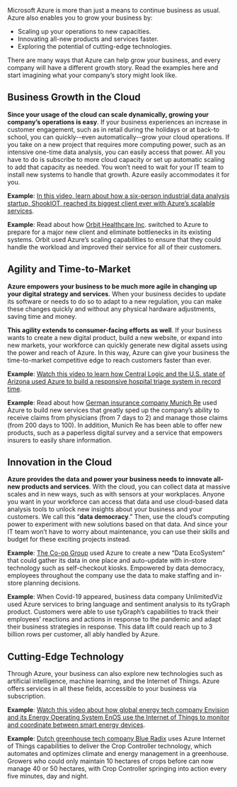 Microsoft Azure is more than just a means to continue business as usual. Azure also enables you to grow your business by:

 -  Scaling up your operations to new capacities.
 -  Innovating all-new products and services faster.
 -  Exploring the potential of cutting-edge technologies.

There are many ways that Azure can help grow your business, and every company will have a different growth story. Read the examples here and start imagining what your company’s story might look like.

## Business Growth in the Cloud

**Since your usage of the cloud can scale dynamically, growing your company’s operations is easy**. If your business experiences an increase in customer engagement, such as in retail during the holidays or at back-to school, you can quickly--even automatically--grow your cloud operations. If you take on a new project that requires more computing power, such as an intensive one-time data analysis, you can easily access that power. All you have to do is subscribe to more cloud capacity or set up automatic scaling to add that capacity as needed. You won’t need to wait for your IT team to install new systems to handle that growth. Azure easily accommodates it for you.

**Example**: [In this video, learn about how a six-person industrial data analysis startup, ShookIOT, reached its biggest client ever with Azure’s scalable services](https://www.youtube.com/watch?v=Gu1BSMH0EVE).

**Example**: Read about how [Orbit Healthcare Inc](https://customers.microsoft.com/story/1508804455826129737-orbit-healthcare-professional-services-azure-migration). switched to Azure to prepare for a major new client and eliminate bottlenecks in its existing systems. Orbit used Azure’s scaling capabilities to ensure that they could handle the workload and improved their service for all of their customers.

## Agility and Time-to-Market

**Azure empowers your business to be much more agile in changing up your digital strategy and services**. When your business decides to update its software or needs to do so to adapt to a new regulation, you can make these changes quickly and without any physical hardware adjustments, saving time and money.

**This agility extends to consumer-facing efforts as well**. If your business wants to create a new digital product, build a new website, or expand into new markets, your workforce can quickly generate new digital assets using the power and reach of Azure. In this way, Azure can give your business the time-to-market competitive edge to reach customers faster than ever.

**Example**: [Watch this video to learn how Central Logic and the U.S. state of Arizona used Azure to build a responsive hospital triage system in record time](https://www.youtube.com/watch?v=ytihDQVB_uM).

**Example**: Read about how [German insurance company Munich Re](https://customers.microsoft.com/story/836291-munich-re-insurance-azure-cosmos-db) used Azure to build new services that greatly sped up the company’s ability to receive claims from physicians (from 7 days to 2) and manage those claims (from 200 days to 100). In addition, Munich Re has been able to offer new products, such as a paperless digital survey and a service that empowers insurers to easily share information.

## Innovation in the Cloud

**Azure provides the data and power your business needs to innovate all-new products and services**. With the cloud, you can collect data at massive scales and in new ways, such as with sensors at your workplaces. Anyone you want in your workforce can access that data and use cloud-based data analysis tools to unlock new insights about your business and your customers. We call this “**data democracy**.” Then, use the cloud’s computing power to experiment with new solutions based on that data. And since your IT team won’t have to worry about maintenance, you can use their skills and budget for these exciting projects instead.

**Example**: [The Co-op Group](https://customers.microsoft.com/story/1518703641748900727-coop-retailer) used Azure to create a new “Data EcoSystem” that could gather its data in one place and auto-update with in-store technology such as self-checkout kiosks. Empowered by data democracy, employees throughout the company use the data to make staffing and in-store planning decisions.

**Example**: When Covid-19 appeared, business data company UnlimitedViz used Azure services to bring language and sentiment analysis to its tyGraph product. Customers were able to use tyGraph’s capabilities to track their employees’ reactions and actions in response to the pandemic and adapt their business strategies in response. This data lift could reach up to 3 billion rows per customer, all ably handled by Azure.

## Cutting-Edge Technology

Through Azure, your business can also explore new technologies such as artificial intelligence, machine learning, and the Internet of Things. Azure offers services in all these fields, accessible to your business via subscription.

**Example**: [Watch this video about how global energy tech company Envision and its Energy Operating System EnOS use the Internet of Things to monitor and coordinate between smart energy devices](https://www.youtube.com/watch?v=LMGNhv7Ud2o).

**Example**: [Dutch greenhouse tech company Blue Radix](https://customers.microsoft.com/story/1532065782621026828-blue-radix-professional-services-azure-automation) uses Azure Internet of Things capabilities to deliver the Crop Controller technology, which automates and optimizes climate and energy management in a greenhouse. Growers who could only maintain 10 hectares of crops before can now manage 40 or 50 hectares, with Crop Controller springing into action every five minutes, day and night.
